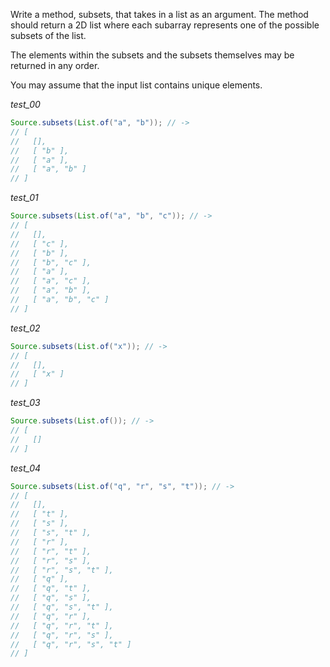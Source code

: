 Write a method, subsets, that takes in a list as an argument. The method should return a 2D list where each subarray represents one of the possible subsets of the list.

The elements within the subsets and the subsets themselves may be returned in any order.

You may assume that the input list contains unique elements.

_test_00_

```java
Source.subsets(List.of("a", "b")); // ->
// [
//   [],
//   [ "b" ],
//   [ "a" ],
//   [ "a", "b" ]
// ]
```

_test_01_

```java
Source.subsets(List.of("a", "b", "c")); // ->
// [
//   [],
//   [ "c" ],
//   [ "b" ],
//   [ "b", "c" ],
//   [ "a" ],
//   [ "a", "c" ],
//   [ "a", "b" ],
//   [ "a", "b", "c" ]
// ]
```

_test_02_

```java
Source.subsets(List.of("x")); // ->
// [
//   [],
//   [ "x" ]
// ]
```

_test_03_

```java
Source.subsets(List.of()); // ->
// [
//   []
// ]
```

_test_04_

```java
Source.subsets(List.of("q", "r", "s", "t")); // ->
// [
//   [],
//   [ "t" ],
//   [ "s" ],
//   [ "s", "t" ],
//   [ "r" ],
//   [ "r", "t" ],
//   [ "r", "s" ],
//   [ "r", "s", "t" ],
//   [ "q" ],
//   [ "q", "t" ],
//   [ "q", "s" ],
//   [ "q", "s", "t" ],
//   [ "q", "r" ],
//   [ "q", "r", "t" ],
//   [ "q", "r", "s" ],
//   [ "q", "r", "s", "t" ]
// ]
```
